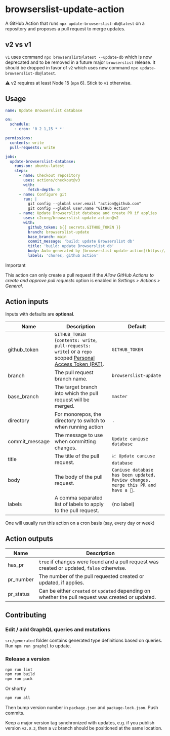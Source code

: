 # browserslist-update-action

A GitHub Action that runs `npx update-browserslist-db@latest` on a repository and proposes a pull request to merge updates.

## v2 vs v1

`v1` uses command `npx browserslist@latest --update-db` which is now deprecated and to be removed in a future major `browserslist` release. It should be dropped in favor of `v2` which uses new command `npx update-browserslist-db@latest`.

:warning: v2 requires at least Node 15 (`npm` 6). Stick to `v1` otherwise.

## Usage

```yaml
name: Update Browserslist database

on:
  schedule:
    - cron: '0 2 1,15 * *'

permissions:
  contents: write
  pull-requests: write

jobs:
  update-browserslist-database:
    runs-on: ubuntu-latest
    steps:
      - name: Checkout repository
        uses: actions/checkout@v3
        with:
          fetch-depth: 0
      - name: Configure git
        run: |
          git config --global user.email "action@github.com"
          git config --global user.name "GitHub Action"
      - name: Update Browserslist database and create PR if applies
        uses: c2corg/browserslist-update-action@v2
        with:
          github_token: ${{ secrets.GITHUB_TOKEN }}
          branch: browserslist-update
          base_branch: main
          commit_message: 'build: update Browserslist db'
          title: 'build: update Browserslist db'
          body: Auto-generated by [browserslist-update-action](https://github.com/c2corg/browserslist-update-action/)
          labels: 'chores, github action'
```

> [!IMPORTANT]  
> This action can only create a pull request if the *Allow GitHub Actions to create and approve pull requests* option is enabled in *Settings > Actions > General*. 

## Action inputs

Inputs with defaults are **optional**.

| Name           | Description                                                                                                                                                                                               | Default                                                                           |
| -------------- | --------------------------------------------------------------------------------------------------------------------------------------------------------------------------------------------------------- | --------------------------------------------------------------------------------- |
| github_token   | `GITHUB_TOKEN` (`contents: write`, `pull-requests: write`) or a `repo` scoped [Personal Access Token (PAT)](https://docs.github.com/en/github/authenticating-to-github/creating-a-personal-access-token). | `GITHUB_TOKEN`                                                                    |
| branch         | The pull request branch name.                                                                                                                                                                             | `browserslist-update`                                                             |
| base_branch    | The target branch into which the pull request will be merged.                                                                                                                                             | `master`                                                                          |
| directory      | For monorepos, the directory to switch to when running action                                                                                                                                             | `.`                                                                               |
| commit_message | The message to use when committing changes.                                                                                                                                                               | `Update caniuse database`                                                         |
| title          | The title of the pull request.                                                                                                                                                                            | `📈 Update caniuse database`                                                      |
| body           | The body of the pull request.                                                                                                                                                                             | `Caniuse database has been updated. Review changes, merge this PR and have a 🍺.` |
| labels         | A comma separated list of labels to apply to the pull request.                                                                                                                                            | (no label)                                                                        |

One will usually run this action on a cron basis (say, every day or week)

## Action outputs

| Name      | Description                                                                                        |
| --------- | -------------------------------------------------------------------------------------------------- |
| has_pr    | `true` if changes were found and a pull request was created or updated, `false` otherwise.         |
| pr_number | The number of the pull requested created or updated, if applies.                                   |
| pr_status | Can be either `created` or `updated` depending on whether the pull request was created or updated. |

## Contributing

### Edit / add GraphQL queries and mutations

`src/generated` folder contains generated type definitions based on queries. Run `npm run graphql` to update.

### Release a version

```sh
npm run lint
npm run build
npm run pack
```

Or shortly

```sh
npm run all
```

Then bump version number in `package.json` and `package-lock.json`. Push commits.

Keep a major version tag synchronized with updates, e.g. if you publish version `v2.0.3`, then a `v2` branch should be positioned at the same location.
